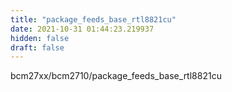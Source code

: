 ```yaml
---
title: "package_feeds_base_rtl8821cu"
date: 2021-10-31 01:44:23.219937
hidden: false
draft: false
---
```


bcm27xx/bcm2710/package_feeds_base_rtl8821cu

